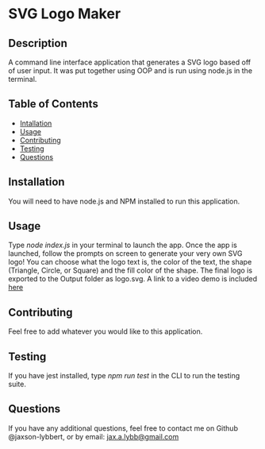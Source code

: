 # SVG Logo Maker

## Description

A command line interface application that generates a SVG logo based off of user input. It was put together using OOP and is run using node.js in the terminal.

## Table of Contents

- [Intallation](#installation)
- [Usage](#usage)
- [Contributing](#contributing)
- [Testing](#testing)
- [Questions](#questions)

## Installation

You will need to have node.js and NPM installed to run this application.

## Usage

Type _node index.js_ in your terminal to launch the app. Once the app is launched, follow the prompts on screen to generate your very own SVG logo! You can choose what the logo text is, the color of the text, the shape (Triangle, Circle, or Square) and the fill color of the shape. The final logo is exported to the Output folder as logo.svg.
A link to a video demo is included [here](https://drive.google.com/file/d/1DC-xOjB4T5r4ATGAu-B9O6AXeznS5OaT/view)

## Contributing

Feel free to add whatever you would like to this application.

## Testing

If you have jest installed, type _npm run test_ in the CLI to run the testing suite.

## Questions

If you have any additional questions, feel free to contact me on Github @jaxson-lybbert, or by email: jax.a.lybb@gmail.com
